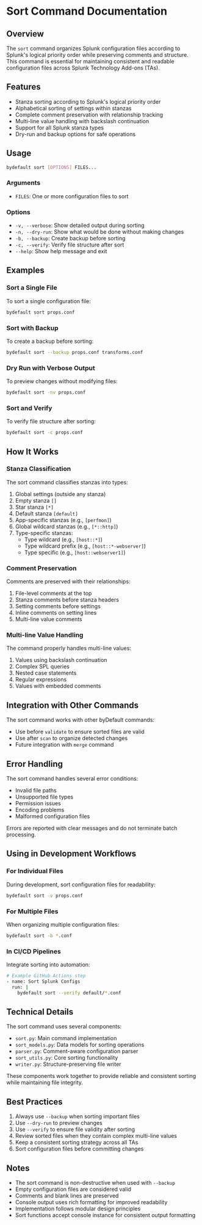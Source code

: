 # Sort Command Documentation

## Overview

The `sort` command organizes Splunk configuration files according to Splunk's logical priority order while preserving comments and structure. This command is essential for maintaining consistent and readable configuration files across Splunk Technology Add-ons (TAs).

## Features

- Stanza sorting according to Splunk's logical priority order
- Alphabetical sorting of settings within stanzas
- Complete comment preservation with relationship tracking
- Multi-line value handling with backslash continuation
- Support for all Splunk stanza types
- Dry-run and backup options for safe operations

## Usage

```bash
bydefault sort [OPTIONS] FILES...
```

### Arguments

- `FILES`: One or more configuration files to sort

### Options

- `-v, --verbose`: Show detailed output during sorting
- `-n, --dry-run`: Show what would be done without making changes
- `-b, --backup`: Create backup before sorting
- `-c, --verify`: Verify file structure after sort
- `--help`: Show help message and exit

## Examples

### Sort a Single File

To sort a single configuration file:

```bash
bydefault sort props.conf
```

### Sort with Backup

To create a backup before sorting:

```bash
bydefault sort --backup props.conf transforms.conf
```

### Dry Run with Verbose Output

To preview changes without modifying files:

```bash
bydefault sort -nv props.conf
```

### Sort and Verify

To verify file structure after sorting:

```bash
bydefault sort -c props.conf
```

## How It Works

### Stanza Classification

The sort command classifies stanzas into types:

1. Global settings (outside any stanza)
2. Empty stanza `[]`
3. Star stanza `[*]`
4. Default stanza `[default]`
5. App-specific stanzas (e.g., `[perfmon]`)
6. Global wildcard stanzas (e.g., `[*::http]`)
7. Type-specific stanzas:
   - Type wildcard (e.g., `[host::*]`)
   - Type wildcard prefix (e.g., `[host::*-webserver]`)
   - Type specific (e.g., `[host::webserver1]`)

### Comment Preservation

Comments are preserved with their relationships:

1. File-level comments at the top
2. Stanza comments before stanza headers
3. Setting comments before settings
4. Inline comments on setting lines
5. Multi-line value comments

### Multi-line Value Handling

The command properly handles multi-line values:

1. Values using backslash continuation
2. Complex SPL queries
3. Nested case statements
4. Regular expressions
5. Values with embedded comments

## Integration with Other Commands

The sort command works with other byDefault commands:

- Use before `validate` to ensure sorted files are valid
- Use after `scan` to organize detected changes
- Future integration with `merge` command

## Error Handling

The sort command handles several error conditions:

- Invalid file paths
- Unsupported file types
- Permission issues
- Encoding problems
- Malformed configuration files

Errors are reported with clear messages and do not terminate batch processing.

## Using in Development Workflows

### For Individual Files

During development, sort configuration files for readability:

```bash
bydefault sort -v props.conf
```

### For Multiple Files

When organizing multiple configuration files:

```bash
bydefault sort -b *.conf
```

### In CI/CD Pipelines

Integrate sorting into automation:

```bash
# Example GitHub Actions step
- name: Sort Splunk Configs
  run: |
    bydefault sort --verify default/*.conf
```

## Technical Details

The sort command uses several components:

- `sort.py`: Main command implementation
- `sort_models.py`: Data models for sorting operations
- `parser.py`: Comment-aware configuration parser
- `sort_utils.py`: Core sorting functionality
- `writer.py`: Structure-preserving file writer

These components work together to provide reliable and consistent sorting while maintaining file integrity.

## Best Practices

1. Always use `--backup` when sorting important files
2. Use `--dry-run` to preview changes
3. Use `--verify` to ensure file validity after sorting
4. Review sorted files when they contain complex multi-line values
5. Keep a consistent sorting strategy across all TAs
6. Sort configuration files before committing changes

## Notes

- The sort command is non-destructive when used with `--backup`
- Empty configuration files are considered valid
- Comments and blank lines are preserved
- Console output uses rich formatting for improved readability
- Implementation follows modular design principles
- Sort functions accept console instance for consistent output formatting
